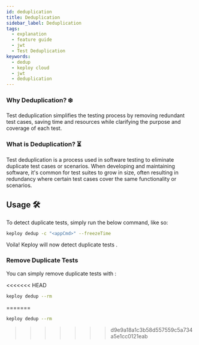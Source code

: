 ```yaml
---
id: deduplication
title: Deduplication
sidebar_label: Deduplication
tags:
  - explanation
  - feature guide
  - jwt
  - Test Deduplication
keywords:
  - dedup
  - keploy cloud
  - jwt
  - deduplication
---
```


### Why Deduplication? ❄️

Test deduplication simplifies the testing process by removing redundant test cases, saving time and resources while clarifying the purpose and coverage of each test.

### What is Deduplication? ⏳

Test deduplication is a process used in software testing to eliminate duplicate test cases or scenarios. When developing and maintaining software, it's common for test suites to grow in size, often resulting in redundancy where certain test cases cover the same functionality or scenarios.

## Usage 🛠️

To detect duplicate tests, simply run the below command, like so:

```bash
keploy dedup -c "<appCmd>" --freezeTime
```

Voila! Keploy will now detect duplicate tests .

### Remove Duplicate Tests

You can simply remove duplicate tests with :

<<<<<<< HEAD
````bash
keploy dedup --rm
````

=======
```bash
keploy dedup --rm
```
>>>>>>> d9e9a18a1c3b58d557559c5a734a5e1cc0121eab
